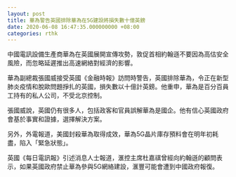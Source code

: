 ```yaml
---
layout: post
title: 華為警告英國排除華為在5G建設將損失數十億英鎊
date: 2020-06-08 16:47:35.000000000 +08:00
categories: rthk
---
```


中國電訊設備生產商華為在英國展開宣傳攻勢，敦促首相約翰遜不要因為高估安全風險，而忽略延遲推出高速網絡對經濟的影響。

華為副總裁張國威接受英國《金融時報》訪問時警告，英國排除華為，令正在新型肺炎疫情和脫歐問題掙扎的英國，損失數以十億計英鎊。他重申，華為是百分百員工持有的私人公司，不受北京控制。

張國威說，英國仍有很多人，包括政客和官員誤解華為是國企。他有信心英國政府會基於事實和證據，選擇解決方案。

另外，外電報道，美國封殺華為取得成效，華為5G晶片庫存預料會在明年初耗盡，陷入「緊急狀態」。

英國《每日電訊報》引述消息人士報道，滙控主席杜嘉祺曾經向約翰遜的顧問表示，如果英國政府禁止華為參與5G網絡建設，滙豐可能會遭到中國政府報復。
